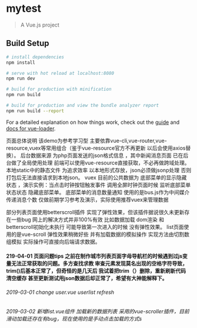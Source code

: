 # mytest

> A Vue.js project

## Build Setup

``` bash
# install dependencies
npm install

# serve with hot reload at localhost:8080
npm run dev

# build for production with minification
npm run build

# build for production and view the bundle analyzer report
npm run build --report
```

For a detailed explanation on how things work, check out the [guide](http://vuejs-templates.github.io/webpack/) and [docs for vue-loader](http://vuejs.github.io/vue-loader).

页面总体说明 
该demo为参考学习型 主要依靠vue-cli,vue-router,vue-resource,vuex等常用组合（鉴于vue-resource官方不再更新 以后会使用axios替换）。 
后台数据来源 为php页面发送的json格式信息 ，其中新闻消息页面 已在后台做了全局使用处理 前端可以使用vue-resource直接获取，不必再做跨域处理。
本地static中的静态文件 为追求效率 以本地形式存放，json必须做jsonp处理 否则 打包后无法直接请求到本地json。
vuex 目前的公共数据为 底部菜单的显示隐藏状态 ，演示实例：当点击时钟按钮触发事件 调用全屏时钟页面时候 监听底部菜单状态状态 隐藏底部菜单。
底部菜单的消息数量通知 使用的是bus.js作为中间媒介传递消息个数 仅做前期学习参考及演示，实际使用推荐vuex来管理数据

部分列表页面使用betterscroll插件 实现了弹性效果，但该插件据说很久未更新存在一些bug 网上的解决方式并非100%有效 比如数据加载 dom渲染 和betterscroll初始化未执行 可能导致第一次进入的时候 没有弹性效果。 
list页面使用的是vue-scroll 弹性效果稍微好些 并有加载数据的模拟操作 实现方法由切割数组模拟 实际操作可直接向后端请求数据。
####  219-04-01 页面问题tips 之前在制作城市列表页面字母导航栏的时候遇到过js变量无法正常获取的问题。多方查找求教 审查元素发现莫名出现的空格字符导致，trim()后基本正常了，但奇怪的是几天后 我试着把trim（）删除，重新刷新代码 清空缓存 甚至更新测试用json数据后却正常了，希望有大神能解释下。


######  2019-03-01 change  user.vue userlist refresh 
######  2019-03-02  新增list.vue组件 加载新的数据列表 采用的vue-scroller插件，目前滑动加载还存在有bug，现在使用的是手动点击加载的方式s
